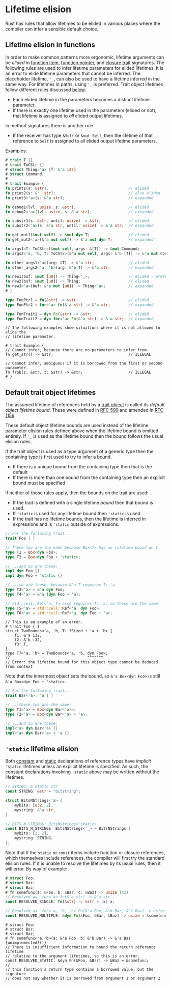 # Lifetime elision

Rust has rules that allow lifetimes to be elided in various places where the
compiler can infer a sensible default choice.

## Lifetime elision in functions

In order to make common patterns more ergonomic, lifetime arguments can be
*elided* in [function item], [function pointer], and [closure trait] signatures.
The following rules are used to infer lifetime parameters for elided lifetimes.
It is an error to elide lifetime parameters that cannot be inferred. The
placeholder lifetime, `'_`, can also be used to have a lifetime inferred in the
same way. For lifetimes in paths, using `'_` is preferred. Trait object
lifetimes follow different rules discussed
[below](#default-trait-object-lifetimes).

* Each elided lifetime in the parameters becomes a distinct lifetime parameter.
* If there is exactly one lifetime used in the parameters (elided or not), that
  lifetime is assigned to *all* elided output lifetimes.

In method signatures there is another rule

* If the receiver has type `&Self`  or `&mut Self`, then the lifetime of that
  reference to `Self` is assigned to all elided output lifetime parameters.

Examples:

```rust
# trait T {}
# trait ToCStr {}
# struct Thing<'a> {f: &'a i32}
# struct Command;
#
# trait Example {
fn print1(s: &str);                                   // elided
fn print2(s: &'_ str);                                // also elided
fn print3<'a>(s: &'a str);                            // expanded

fn debug1(lvl: usize, s: &str);                       // elided
fn debug2<'a>(lvl: usize, s: &'a str);                // expanded

fn substr1(s: &str, until: usize) -> &str;            // elided
fn substr2<'a>(s: &'a str, until: usize) -> &'a str;  // expanded

fn get_mut1(&mut self) -> &mut dyn T;                 // elided
fn get_mut2<'a>(&'a mut self) -> &'a mut dyn T;       // expanded

fn args1<T: ToCStr>(&mut self, args: &[T]) -> &mut Command;                  // elided
fn args2<'a, 'b, T: ToCStr>(&'a mut self, args: &'b [T]) -> &'a mut Command; // expanded

fn other_args1<'a>(arg: &T) -> &'a str;               // elided
fn other_args2<'a, 'b>(arg: &'b T) -> &'a str;        // expanded

fn new1(buf: &mut [u8]) -> Thing<'_>;                 // elided - preferred
fn new2(buf: &mut [u8]) -> Thing;                     // elided
fn new3<'a>(buf: &'a mut [u8]) -> Thing<'a>;          // expanded
# }

type FunPtr1 = fn(&str) -> &str;                      // elided
type FunPtr2 = for<'a> fn(&'a str) -> &'a str;        // expanded

type FunTrait1 = dyn Fn(&str) -> &str;                // elided
type FunTrait2 = dyn for<'a> Fn(&'a str) -> &'a str;  // expanded
```

```rust,compile_fail
// The following examples show situations where it is not allowed to elide the
// lifetime parameter.

# trait Example {
// Cannot infer, because there are no parameters to infer from.
fn get_str() -> &str;                                 // ILLEGAL

// Cannot infer, ambiguous if it is borrowed from the first or second parameter.
fn frob(s: &str, t: &str) -> &str;                    // ILLEGAL
# }
```

## Default trait object lifetimes

The assumed lifetime of references held by a [trait object] is called its
_default object lifetime bound_. These were defined in [RFC 599] and amended in
[RFC 1156].

These default object lifetime bounds are used instead of the lifetime parameter
elision rules defined above when the lifetime bound is omitted entirely. If
`'_` is used as the lifetime bound then the bound follows the usual elision
rules.

If the trait object is used as a type argument of a generic type then the
containing type is first used to try to infer a bound.

* If there is a unique bound from the containing type then that is the default
* If there is more than one bound from the containing type then an explicit
  bound must be specified

If neither of those rules apply, then the bounds on the trait are used:

* If the trait is defined with a single lifetime _bound_ then that bound is
  used.
* If `'static` is used for any lifetime bound then `'static` is used.
* If the trait has no lifetime bounds, then the lifetime is inferred in
  expressions and is `'static` outside of expressions.

```rust
// For the following trait...
trait Foo { }

// These two are the same because Box<T> has no lifetime bound on T
type T1 = Box<dyn Foo>;
type T2 = Box<dyn Foo + 'static>;

// ...and so are these:
impl dyn Foo {}
impl dyn Foo + 'static {}

// ...so are these, because &'a T requires T: 'a
type T3<'a> = &'a dyn Foo;
type T4<'a> = &'a (dyn Foo + 'a);

// std::cell::Ref<'a, T> also requires T: 'a, so these are the same
type T5<'a> = std::cell::Ref<'a, dyn Foo>;
type T6<'a> = std::cell::Ref<'a, dyn Foo + 'a>;
```

```rust,compile_fail
// This is an example of an error.
# trait Foo { }
struct TwoBounds<'a, 'b, T: ?Sized + 'a + 'b> {
    f1: &'a i32,
    f2: &'b i32,
    f3: T,
}
type T7<'a, 'b> = TwoBounds<'a, 'b, dyn Foo>;
//                                  ^^^^^^^
// Error: the lifetime bound for this object type cannot be deduced from context
```

Note that the innermost object sets the bound, so `&'a Box<dyn Foo>` is still
`&'a Box<dyn Foo + 'static>`.

```rust
// For the following trait...
trait Bar<'a>: 'a { }

// ...these two are the same:
type T1<'a> = Box<dyn Bar<'a>>;
type T2<'a> = Box<dyn Bar<'a> + 'a>;

// ...and so are these:
impl<'a> dyn Bar<'a> {}
impl<'a> dyn Bar<'a> + 'a {}
```

## `'static` lifetime elision

Both [constant] and [static] declarations of reference types have *implicit*
`'static` lifetimes unless an explicit lifetime is specified. As such, the
constant declarations involving `'static` above may be written without the
lifetimes.

```rust
// STRING: &'static str
const STRING: &str = "bitstring";

struct BitsNStrings<'a> {
    mybits: [u32; 2],
    mystring: &'a str,
}

// BITS_N_STRINGS: BitsNStrings<'static>
const BITS_N_STRINGS: BitsNStrings<'_> = BitsNStrings {
    mybits: [1, 2],
    mystring: STRING,
};
```

Note that if the `static` or `const` items include function or closure
references, which themselves include references, the compiler will first try
the standard elision rules. If it is unable to resolve the lifetimes by its
usual rules, then it will error. By way of example:

```rust
# struct Foo;
# struct Bar;
# struct Baz;
# fn somefunc(a: &Foo, b: &Bar, c: &Baz) -> usize {42}
// Resolved as `for<'a> fn(&'a str) -> &'a str`.
const RESOLVED_SINGLE: fn(&str) -> &str = |x| x;

// Resolved as `for<'a, 'b, 'c> Fn(&'a Foo, &'b Bar, &'c Baz) -> usize`.
const RESOLVED_MULTIPLE: &dyn Fn(&Foo, &Bar, &Baz) -> usize = &somefunc;
```

```rust,compile_fail
# struct Foo;
# struct Bar;
# struct Baz;
# fn somefunc<'a,'b>(a: &'a Foo, b: &'b Bar) -> &'a Baz {unimplemented!()}
// There is insufficient information to bound the return reference lifetime
// relative to the argument lifetimes, so this is an error.
const RESOLVED_STATIC: &dyn Fn(&Foo, &Bar) -> &Baz = &somefunc;
//                                            ^
// this function's return type contains a borrowed value, but the signature
// does not say whether it is borrowed from argument 1 or argument 2
```

[closure trait]: types/closure.md
[constant]: items/constant-items.md
[function item]: types/function-item.md
[function pointer]: types/function-pointer.md
[RFC 599]: https://github.com/rust-lang/rfcs/blob/master/text/0599-default-object-bound.md
[RFC 1156]: https://github.com/rust-lang/rfcs/blob/master/text/1156-adjust-default-object-bounds.md
[static]: items/static-items.md
[trait object]: types/trait-object.md
